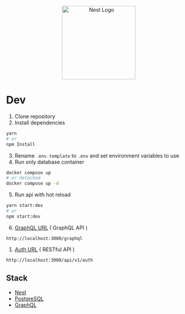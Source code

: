 <p align="center">
  <a href="http://nestjs.com/" target="blank"><img src="https://nestjs.com/img/logo-small.svg" width="200" alt="Nest Logo" /></a>
</p>

# Dev

1. Clone repository
2. Install dependencies

```bash
yarn
# or
npm Install
```

3. Rename `.env.template` to `.env` and set environment variables to use
4. Run only database container

```bash
docker compose up
# or detached
docker compose up -d
```

5. Run api with hot reload

```bash
yarn start:dev
# or
npm start:dev
```

6. [GraphQL URL](http://localhost:3000/graphql) ( GraphQL API )

```
http://localhost:3000/graphql
```

1. [Auth URL](http://localhost:3000/api/v1/auth) ( RESTful API )

```
http://localhost:3000/api/v1/auth
```

## Stack

- [Nest](https://nestjs.com/)
- [PostgreSQL](https://www.postgresql.org/)
- [GraphQL](https://graphql.org/)

